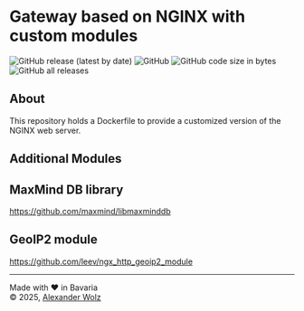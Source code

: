 # Gateway based on NGINX with custom modules

![GitHub release (latest by date)](https://img.shields.io/github/v/release/alexanderwolz/gateway)
![GitHub](https://img.shields.io/github/license/alexanderwolz/gateway)
![GitHub code size in bytes](https://img.shields.io/github/languages/code-size/alexanderwolz/gateway)
![GitHub all releases](https://img.shields.io/github/downloads/alexanderwolz/gateway/total?color=informational)

## About

This repository holds a Dockerfile to provide a customized version of the NGINX web server.

## Additional Modules

## MaxMind DB library
https://github.com/maxmind/libmaxminddb

## GeoIP2 module
https://github.com/leev/ngx_http_geoip2_module

- - -

Made with ❤️ in Bavaria
<br>
© 2025, <a href="https://www.alexanderwolz.de"> Alexander Wolz
